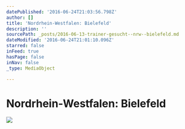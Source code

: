 ```yaml
---
datePublished: '2016-06-24T21:03:56.798Z'
author: []
title: 'Nordrhein-Westfalen: Bielefeld'
description: ''
sourcePath: _posts/2016-06-13-trainer-gesucht--nrw--bielefeld.md
dateModified: '2016-06-24T21:01:10.096Z'
starred: false
inFeed: true
hasPage: false
inNav: false
_type: MediaObject

---
```

# Nordrhein-Westfalen: Bielefeld
![](https://the-grid-user-content.s3-us-west-2.amazonaws.com/ba4501d7-c5ca-493a-a8eb-78baa0387c01.jpg)